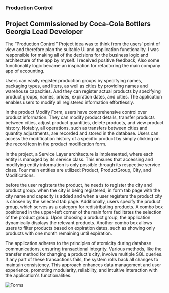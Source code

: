 ### Production Control
## Project Commissioned by Coca-Cola Bottlers Georgia Lead Developer
The “Production Control” Project idea was to think from the users' point of view and therefore plan the suitable UI and application functionality. I was responsible for making all of the decisions for the business logic and architecture of the app by myself. I received positive feedback, Also some functionality logic became an inspiration for refactoring the main company app of accounting. 

Users can easily register production groups by specifying names, packaging types, and liters, as well as cities by providing names and warehouse capacities. And they can register actual products by specifying product groups, names, prices, expiration dates, and cities. The application enables users to modify all registered information effortlessly.

In the product Modify Form, users have comprehensive control over product information. They can modify product details, transfer products between cities, adjust product quantities, delete products, and view product history. Notably, all operations, such as transfers between cities and quantity adjustments, are recorded and stored in the database. Users can access the modification history of a specific product by simply clicking on the record icon in the product modification form.

In the project, a Service Layer architecture is implemented, where each entity is managed by its service class. This ensures that accessing and modifying entity information is only possible through its respective service class. Four main entities are utilized: Product, ProductGroup, City, and Modifications.

before the user registers the product, he needs to register the city and product group. when the city is being registered, in form tab page with the city name and capacity is added and when a user registers the product city is chosen by the selected tab page. Additionally, users specify the product group, which serves as a category for redistributing products. A combo box positioned in the upper-left corner of the main form facilitates the selection of the product group. Upon choosing a product group, the application dynamically displays the relevant products. Another combo box allows users to filter products based on expiration dates, such as showing only products with one month remaining until expiration.

The application adheres to the principles of atomicity during database communications, ensuring transactional integrity. Various methods, like the transfer method for changing a product's city, involve multiple SQL queries. If any part of these transactions fails, the system rolls back all changes to maintain consistency.
This approach enhances data management and user experience, promoting modularity, reliability, and intuitive interaction with the application's functionalities.

![Forms](https://github.com/GaRRi11/Production-Control/assets/101354276/7ed32c98-80c3-4112-a45e-ead43f6e7242)
